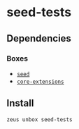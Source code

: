 
seed-tests 
====================




## Dependencies
### Boxes
* [`seed`](seed.md)
* [`core-extensions`](core-extensions.md)




## Install
```bash
zeus unbox seed-tests
```





